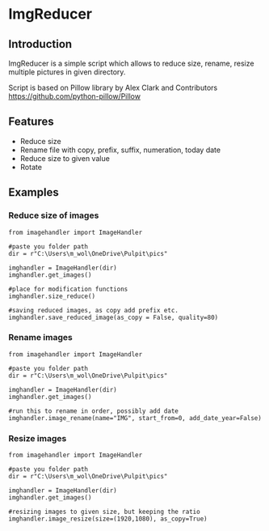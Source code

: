 # ImgReducer

## Introduction

ImgReducer is a simple script which allows to reduce size, rename, resize multiple pictures in given directory.

Script is based on Pillow library by Alex Clark and Contributors https://github.com/python-pillow/Pillow

## Features
- Reduce size
- Rename file with copy, prefix, suffix, numeration, today date
- Reduce size to given value
- Rotate


## Examples
### Reduce size of images
```
from imagehandler import ImageHandler

#paste you folder path 
dir = r"C:\Users\m_wol\OneDrive\Pulpit\pics"

imghandler = ImageHandler(dir)
imghandler.get_images()

#place for modification functions
imghandler.size_reduce()

#saving reduced images, as copy add prefix etc.
imghandler.save_reduced_image(as_copy = False, quality=80)
```
### Rename images

```
from imagehandler import ImageHandler

#paste you folder path 
dir = r"C:\Users\m_wol\OneDrive\Pulpit\pics"

imghandler = ImageHandler(dir)
imghandler.get_images()

#run this to rename in order, possibly add date
imghandler.image_rename(name="IMG", start_from=0, add_date_year=False)
```
### Resize images
```
from imagehandler import ImageHandler

#paste you folder path 
dir = r"C:\Users\m_wol\OneDrive\Pulpit\pics"

imghandler = ImageHandler(dir)
imghandler.get_images()

#resizing images to given size, but keeping the ratio
imghandler.image_resize(size=(1920,1080), as_copy=True)
```
